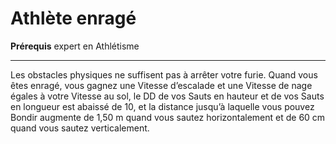 # Athlète enragé

<p><strong>Prérequis</strong> expert en Athlétisme</p>
<hr>
<p>Les obstacles physiques ne suffisent pas à arrêter votre furie. Quand vous êtes enragé, vous gagnez une Vitesse d’escalade et une Vitesse de nage égales à votre Vitesse au sol, le DD de vos Sauts en hauteur et de vos Sauts en longueur est abaissé de 10, et la distance jusqu’à laquelle vous pouvez Bondir augmente de 1,50 m quand vous sautez horizontalement et de 60 cm quand vous sautez verticalement.</p>